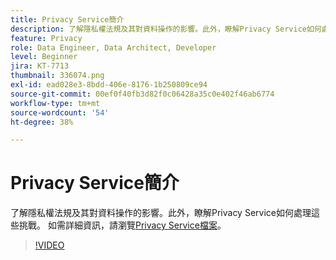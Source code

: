 ```yaml
---
title: Privacy Service簡介
description: 了解隱私權法規及其對資料操作的影響。此外，瞭解Privacy Service如何處理這些挑戰。
feature: Privacy
role: Data Engineer, Data Architect, Developer
level: Beginner
jira: KT-7713
thumbnail: 336074.png
exl-id: ead028e3-8bdd-406e-8176-1b250809ce94
source-git-commit: 00ef0f40fb3d82f0c06428a35c0e402f46ab6774
workflow-type: tm+mt
source-wordcount: '54'
ht-degree: 38%

---
```


# Privacy Service簡介

了解隱私權法規及其對資料操作的影響。此外，瞭解Privacy Service如何處理這些挑戰。 如需詳細資訊，請瀏覽[Privacy Service檔案](https://experienceleague.adobe.com/docs/experience-platform/privacy/home.html?lang=zh-Hant)。

>[!VIDEO](https://video.tv.adobe.com/v/336074?learn=on)
